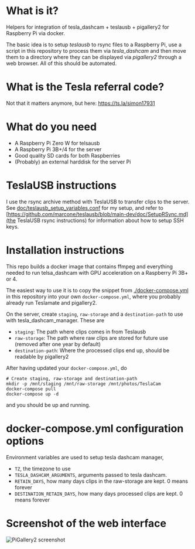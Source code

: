 # What is it?
Helpers for integration of tesla_dashcam + teslausb + pigallery2 for Raspberry Pi via
docker.

The basic idea is to setup *teslausb* to rsync files to a Raspberry Pi, use a script in
this repository to process them via *tesla_dashcam* and then move them to a directory
where they can be displayed via *pigallery2* through a web browser. All of this should
be automated.

# What is the Tesla referral code?

Not that it matters anymore, but here: https://ts.la/simon17931

# What do you need

* A Raspberry Pi Zero W for telsausb
* A Raspberry Pi 3B+/4 for the server
* Good quality SD cards for both Raspberries
* (Probably) an external harddisk for the server Pi

# TeslaUSB instructions
I use the rsync archive method with TeslaUSB to transfer clips to the server. See
[doc/teslausb_setup_variables.conf](teslausb_setup_variables.conf) for my setup,
and refer to [https://github.com/marcone/teslausb/blob/main-dev/doc/SetupRSync.md](the TeslaUSB
rsync instructions) for information about how to setup SSH keys.

# Installation instructions
This repo builds a docker image that contains ffmpeg and everything needed to run
telsa_dashcam with GPU acceleration on a Raspberry Pi 3B+ or 4.

The easiest way to use it is to copy the snippet from [./docker-compose.yml](`docker-compose.yml`) in this
repository into your own `docker-compose.yml`, where you probably already run Teslamate
and pigallery2.

On the server, create `staging`, `raw-storage` and a `destination-path` to use with
tesla_dashcam_manager. These are

* `staging`: The path where clips comes in from Teslausb
* `raw-storage`: The path where raw clips are stored for future use (removed after
  one year by default)
* `destination-path`: Where the processed clips end up, should be readable by pigallery2

After having updated your `docker-compose.yml`, do

```
# Create staging, raw-storage and destination-path
mkdir -p /mnt/staging /mnt/raw-storage /mnt/photos/TeslaCam
docker-compose pull
docker-compose up -d
```

and you should be up and running.

# docker-compose.yml configuration options
Environment variables are used to setup tesla dashcam manager,

* `TZ`, the timezone to use
* `TESLA_DASHCAM_ARGUMENTS`, arguments passed to tesla dashcam.
* `RETAIN_DAYS`, how many days clips in the raw-storage are kept. 0 means forever
* `DESTINATION_RETAIN_DAYS`, how many days processed clips are kept. 0 means forever

# Screenshot of the web interface

 ![PiGallery2 screenshot](pigallery.png)
